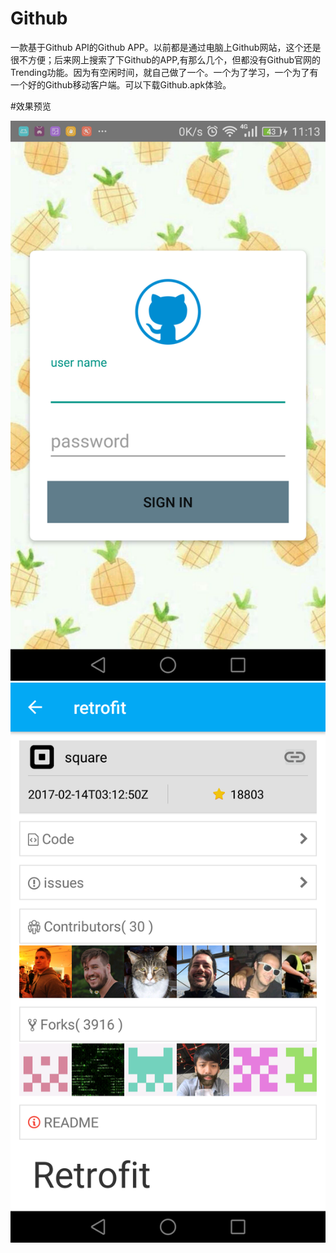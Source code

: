 # Github
一款基于Github API的Github APP。以前都是通过电脑上Github网站，这个还是很不方便；后来网上搜索了下Github的APP,有那么几个，但都没有Github官网的Trending功能。因为有空闲时间，就自己做了一个。一个为了学习，一个为了有一个好的Github移动客户端。可以下载Github.apk体验。


#效果预览

![](https://github.com/jbm714060/Github/blob/master/screenshot/login.png)
![](https://github.com/jbm714060/Github/blob/master/screenshot/repo.png)